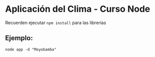 # Aplicación del Clima - Curso Node

Recuerden ejecutar `npm install` para las librerías

## Ejemplo: 
 `node app -d "Moyobamba"`

 